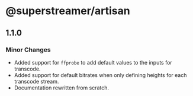 # @superstreamer/artisan

## 1.1.0

### Minor Changes

- Added support for `ffprobe` to add default values to the inputs for transcode.
- Added support for default bitrates when only defining heights for each transcode stream.
- Documentation rewritten from scratch.
